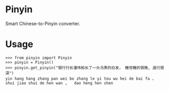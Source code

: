 Pinyin
======
Smart Chinese-to-Pinyin converter.


Usage
=====

    >>> from pinyin import Pinyin
    >>> pinyin = Pinyin()
    >>> pinyin.get_pinyin("银行行长潘玮柏长了一头乌黑的白发， 睡觉睡的很晚, 道行很深")
    yin hang hang zhang pan wei bo zhang le yi tou wu hei de bai fa ，   shui jiao shui de hen wan ,   dao heng hen shen